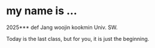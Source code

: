 # my name is ...


2025***         def Jang woojin
kookmin Univ. SW.


Today is the last class, but for you, it is just the beginning.

